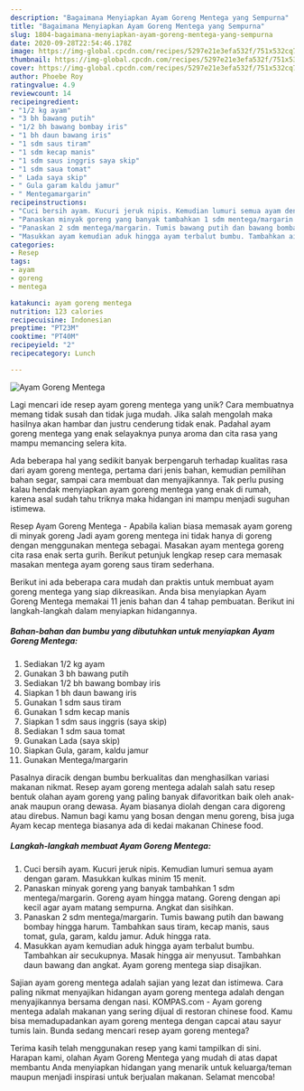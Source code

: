 ```yaml
---
description: "Bagaimana Menyiapkan Ayam Goreng Mentega yang Sempurna"
title: "Bagaimana Menyiapkan Ayam Goreng Mentega yang Sempurna"
slug: 1804-bagaimana-menyiapkan-ayam-goreng-mentega-yang-sempurna
date: 2020-09-28T22:54:46.178Z
image: https://img-global.cpcdn.com/recipes/5297e21e3efa532f/751x532cq70/ayam-goreng-mentega-foto-resep-utama.jpg
thumbnail: https://img-global.cpcdn.com/recipes/5297e21e3efa532f/751x532cq70/ayam-goreng-mentega-foto-resep-utama.jpg
cover: https://img-global.cpcdn.com/recipes/5297e21e3efa532f/751x532cq70/ayam-goreng-mentega-foto-resep-utama.jpg
author: Phoebe Roy
ratingvalue: 4.9
reviewcount: 14
recipeingredient:
- "1/2 kg ayam"
- "3 bh bawang putih"
- "1/2 bh bawang bombay iris"
- "1 bh daun bawang iris"
- "1 sdm saus tiram"
- "1 sdm kecap manis"
- "1 sdm saus inggris saya skip"
- "1 sdm saua tomat"
- " Lada saya skip"
- " Gula garam kaldu jamur"
- " Mentegamargarin"
recipeinstructions:
- "Cuci bersih ayam. Kucuri jeruk nipis. Kemudian lumuri semua ayam dengan garam. Masukkan kulkas minim 15 menit."
- "Panaskan minyak goreng yang banyak tambahkan 1 sdm mentega/margarin. Goreng ayam hingga matang. Goreng dengan api kecil agar ayam matang sempurna. Angkat dan sisihkan."
- "Panaskan 2 sdm mentega/margarin. Tumis bawang putih dan bawang bombay hingga harum. Tambahkan saus tiram, kecap manis, saus tomat, gula, garam, kaldu jamur. Aduk hingga rata."
- "Masukkan ayam kemudian aduk hingga ayam terbalut bumbu. Tambahkan air secukupnya. Masak hingga air menyusut. Tambahkan daun bawang dan angkat. Ayam goreng mentega siap disajikan."
categories:
- Resep
tags:
- ayam
- goreng
- mentega

katakunci: ayam goreng mentega 
nutrition: 123 calories
recipecuisine: Indonesian
preptime: "PT23M"
cooktime: "PT40M"
recipeyield: "2"
recipecategory: Lunch

---
```



![Ayam Goreng Mentega](https://img-global.cpcdn.com/recipes/5297e21e3efa532f/751x532cq70/ayam-goreng-mentega-foto-resep-utama.jpg)

Lagi mencari ide resep ayam goreng mentega yang unik? Cara membuatnya memang tidak susah dan tidak juga mudah. Jika salah mengolah maka hasilnya akan hambar dan justru cenderung tidak enak. Padahal ayam goreng mentega yang enak selayaknya punya aroma dan cita rasa yang mampu memancing selera kita.

Ada beberapa hal yang sedikit banyak berpengaruh terhadap kualitas rasa dari ayam goreng mentega, pertama dari jenis bahan, kemudian pemilihan bahan segar, sampai cara membuat dan menyajikannya. Tak perlu pusing kalau hendak menyiapkan ayam goreng mentega yang enak di rumah, karena asal sudah tahu triknya maka hidangan ini mampu menjadi suguhan istimewa.

Resep Ayam Goreng Mentega - Apabila kalian biasa memasak ayam goreng di minyak goreng Jadi ayam goreng mentega ini tidak hanya di goreng dengan menggunakan mentega sebagai. Masakan ayam mentega goreng cita rasa enak serta gurih. Berikut petunjuk lengkap resep cara memasak masakan mentega ayam goreng saus tiram sederhana.


Berikut ini ada beberapa cara mudah dan praktis untuk membuat ayam goreng mentega yang siap dikreasikan. Anda bisa menyiapkan Ayam Goreng Mentega memakai 11 jenis bahan dan 4 tahap pembuatan. Berikut ini langkah-langkah dalam menyiapkan hidangannya.

<!--inarticleads1-->

##### Bahan-bahan dan bumbu yang dibutuhkan untuk menyiapkan Ayam Goreng Mentega:

1. Sediakan 1/2 kg ayam
1. Gunakan 3 bh bawang putih
1. Sediakan 1/2 bh bawang bombay iris
1. Siapkan 1 bh daun bawang iris
1. Gunakan 1 sdm saus tiram
1. Gunakan 1 sdm kecap manis
1. Siapkan 1 sdm saus inggris (saya skip)
1. Sediakan 1 sdm saua tomat
1. Gunakan  Lada (saya skip)
1. Siapkan  Gula, garam, kaldu jamur
1. Gunakan  Mentega/margarin


Pasalnya diracik dengan bumbu berkualitas dan menghasilkan variasi makanan nikmat. Resep ayam goreng mentega adalah salah satu resep bentuk olahan ayam goreng yang paling banyak difavoritkan baik oleh anak-anak maupun orang dewasa. Ayam biasanya diolah dengan cara digoreng atau direbus. Namun bagi kamu yang bosan dengan menu goreng, bisa juga Ayam kecap mentega biasanya ada di kedai makanan Chinese food. 

<!--inarticleads2-->

##### Langkah-langkah membuat Ayam Goreng Mentega:

1. Cuci bersih ayam. Kucuri jeruk nipis. Kemudian lumuri semua ayam dengan garam. Masukkan kulkas minim 15 menit.
1. Panaskan minyak goreng yang banyak tambahkan 1 sdm mentega/margarin. Goreng ayam hingga matang. Goreng dengan api kecil agar ayam matang sempurna. Angkat dan sisihkan.
1. Panaskan 2 sdm mentega/margarin. Tumis bawang putih dan bawang bombay hingga harum. Tambahkan saus tiram, kecap manis, saus tomat, gula, garam, kaldu jamur. Aduk hingga rata.
1. Masukkan ayam kemudian aduk hingga ayam terbalut bumbu. Tambahkan air secukupnya. Masak hingga air menyusut. Tambahkan daun bawang dan angkat. Ayam goreng mentega siap disajikan.


Sajian ayam goreng mentega adalah sajian yang lezat dan istimewa. Cara paling nikmat menyajikan hidangan ayam goreng mentega adalah dengan menyajikannya bersama dengan nasi. KOMPAS.com - Ayam goreng mentega adalah makanan yang sering dijual di restoran chinese food. Kamu bisa memadupadankan ayam goreng mentega dengan capcai atau sayur tumis lain. Bunda sedang mencari resep ayam goreng mentega? 

Terima kasih telah menggunakan resep yang kami tampilkan di sini. Harapan kami, olahan Ayam Goreng Mentega yang mudah di atas dapat membantu Anda menyiapkan hidangan yang menarik untuk keluarga/teman maupun menjadi inspirasi untuk berjualan makanan. Selamat mencoba!
